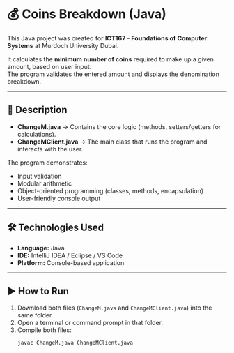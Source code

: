 # 💰 Coins Breakdown (Java)

This Java project was created for **ICT167 - Foundations of Computer Systems** at Murdoch University Dubai.

It calculates the **minimum number of coins** required to make up a given amount, based on user input.  
The program validates the entered amount and displays the denomination breakdown.

---

## 🧠 Description
- **ChangeM.java** → Contains the core logic (methods, setters/getters for calculations).  
- **ChangeMClient.java** → The main class that runs the program and interacts with the user.

The program demonstrates:
- Input validation  
- Modular arithmetic  
- Object-oriented programming (classes, methods, encapsulation)  
- User-friendly console output  

---

## 🛠️ Technologies Used
- **Language:** Java  
- **IDE:** IntelliJ IDEA / Eclipse / VS Code  
- **Platform:** Console-based application

---

## ▶️ How to Run
1. Download both files (`ChangeM.java` and `ChangeMClient.java`) into the same folder.  
2. Open a terminal or command prompt in that folder.  
3. Compile both files:
   ```bash
   javac ChangeM.java ChangeMClient.java
